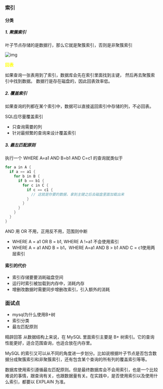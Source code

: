 ### 索引

#### 分类

##### 1. 聚簇索引

叶子节点存储的是数据行，那么它就是聚簇索引，否则是非聚簇索引

![img](https://static001.geekbang.org/resource/image/b6/c0/b678418551507cf9a91519b524fed0c0.png?wh=1920x1037)

<font color="yellow">**回表**</font>

如果查询一张表用到了索引，数据库会先在索引里面找到主键， 然后再去聚簇索引中找到数据。 数据行是存在磁盘的，因此回表效率低。

##### 2. 覆盖索引

如果查询的列都在某个索引中，数据可以直接返回索引中存储的列，不必回表。

SQL应尽量覆盖索引

* 只查询需要的列
* 针对最频繁的查询来设计覆盖索引



##### 3. 最左匹配原则

执行一个 WHERE A=a1 AND B=b1 AND C=c1 的查询就类似于

```go
for a in A {
  if a == a1 {
    for b in B {
      if b == b1 {
        for c in C {
          if c == c1 {
            // 这就是你要的数据，拿到主键之后去磁盘里面加载出来
          }
        }
      }
    }
  }
}
```

AND 用 OR 不用，正用反不用，范围则中断

* WHERE A = a1 OR B = b1, WHERE A !=a1 不会使用索引
* WHERE A = a1 AND B = b1，WHERE A=a1 AND B > b1 AND C = c1使用两层索引



#### 索引的代价

* 索引存储要要消耗磁盘空间
* 运行时索引被加载到内存中，消耗内存
* 增删改数据时需要同步增删改索引，引入额外的消耗



### 面试点

* mysql为什么使用B+树
* 索引分类
* 最左匹配原则

精辟回答
从数据结构上来说，在 MySQL 里面索引主要是 B+ 树索引。它的查询性能更好，适合范围查询，也适合放在内存里。 

MySQL 的索引又可以从不同的角度进一步划分。比如说根据叶子节点是否包含数据分成聚簇索引和非聚簇索引，还有包含某个查询的所有列的覆盖索引等等。

数据库使用索引遵循最左匹配原则。但是最终数据库会不会用索引，也是一个比较难说的事情，跟查询有关，也跟数据量有关。在实践中，是否使用索引以及使用什么索引，都要以 EXPLAIN 为准。

